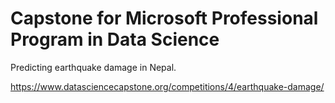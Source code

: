 # Capstone for Microsoft Professional Program in Data Science
Predicting earthquake damage in Nepal.  

https://www.datasciencecapstone.org/competitions/4/earthquake-damage/ 
